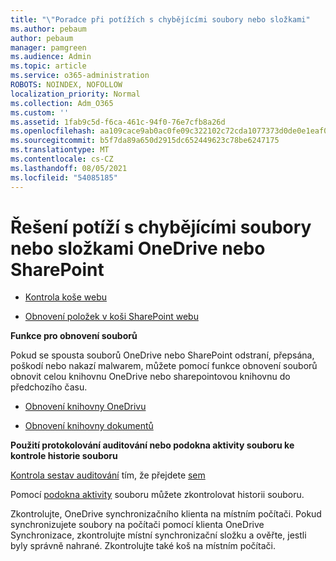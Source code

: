 ```yaml
---
title: "\"Poradce při potížích s chybějícími soubory nebo složkami"
ms.author: pebaum
author: pebaum
manager: pamgreen
ms.audience: Admin
ms.topic: article
ms.service: o365-administration
ROBOTS: NOINDEX, NOFOLLOW
localization_priority: Normal
ms.collection: Adm_O365
ms.custom: ''
ms.assetid: 1fab9c5d-f6ca-461c-94f0-76e7cfb8a26d
ms.openlocfilehash: aa109cace9ab0ac0fe09c322102c72cda1077373d0de0e1eaf0394ebf11a56e5
ms.sourcegitcommit: b5f7da89a650d2915dc652449623c78be6247175
ms.translationtype: MT
ms.contentlocale: cs-CZ
ms.lasthandoff: 08/05/2021
ms.locfileid: "54085185"
---
```

# <a name="troubleshooting-missing-files-or-folders-in-onedrive-or-sharepoint"></a>Řešení potíží s chybějícími soubory nebo složkami OneDrive nebo SharePoint

- [Kontrola koše webu](https://support.microsoft.com/office/restore-items-in-the-recycle-bin-that-were-deleted-from-sharepoint-or-teams-6df466b6-55f2-4898-8d6e-c0dff851a0be)

- [Obnovení položek v koši SharePoint webu](https://support.office.com/article/Restore-deleted-files-or-folders-in-OneDrive-949ada80-0026-4db3-a953-c99083e6a84f)



**Funkce pro obnovení souborů**

Pokud se spousta souborů OneDrive nebo SharePoint odstraní, přepsána, poškodí nebo nakazí malwarem, můžete pomocí funkce obnovení souborů obnovit celou knihovnu OneDrive nebo sharepointovou knihovnu do předchozího času.

- [Obnovení knihovny OneDrivu](https://support.office.com/article/restore-your-onedrive-fa231298-759d-41cf-bcd0-25ac53eb8a15)

- [Obnovení knihovny dokumentů](https://support.office.com/article/restore-a-document-library-317791c3-8bd0-4dfd-8254-3ca90883d39a)

**Použití protokolování auditování nebo podokna aktivity souboru ke kontrole historie souboru**

[Kontrola sestav auditování](https://docs.microsoft.com/microsoft-365/compliance/search-the-audit-log-in-security-and-compliance) </a> tím, že přejdete [sem](https://protection.office.com/#/unifiedauditlog)

Pomocí [podokna aktivity](https://support.office.com/article/File-activity-in-a-document-library-6105ecda-1dd0-4f6f-9542-102bf5c0ffe0) souboru můžete zkontrolovat historii souboru.

Zkontrolujte, OneDrive synchronizačního klienta na místním počítači.  Pokud synchronizujete soubory na počítači pomocí klienta OneDrive Synchronizace, zkontrolujte místní synchronizační složku a ověřte, jestli byly správně nahrané. Zkontrolujte také koš na místním počítači.



